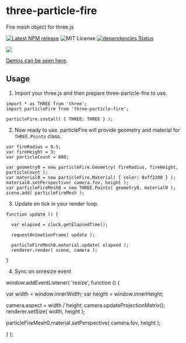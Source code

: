 # three-particle-fire

Fire mesh object for three.js

[![Latest NPM release](https://img.shields.io/npm/v/three-particle-fire.svg)](https://www.npmjs.com/package/three-particle-fire)
![MIT License](https://img.shields.io/npm/l/three-particle-fire.svg)
[![dependencies Status](https://david-dm.org/yomotsu/three-particle-fire/status.svg)](https://david-dm.org/yomotsu/three-particle-fire)

![](https://yomotsu.github.io/three-particle-fire/examples/capture.jpg)

[Demos can be seen here](https://yomotsu.github.io/three-particle-fire/examples/basic.html).

## Usage

1. Import your three.js and then prepare three-particle-fire to use.
```
import * as THREE from 'three';
import particleFire from 'three-particle-fire';

particleFire.install( { THREE: THREE } );
```

2. Now ready to use. particleFire will provide geometry and material for `THREE.Points` class.
```
var fireRadius = 0.5;
var fireHeight = 3;
var particleCount = 800;

var geometry0 = new particleFire.Geometry( fireRadius, fireHeight, particleCount );
var material0 = new particleFire.Material( { color: 0xff2200 } );
material0.setPerspective( camera.fov, height );
var particleFireMesh0 = new THREE.Points( geometry0, material0 );
scene.add( particleFireMesh );
```

3. Update on tick in your render loop.
```
function update () {

  var elapsed = clock.getElapsedTime();

  requestAnimationFrame( update );

  particleFireMesh0.material.update( elapsed );
  renderer.render( scene, camera );

}
```

4. Sync on onresize event

window.addEventListener( 'resize', function () {

  var width  = window.innerWidth;
  var height = window.innerHeight;

  camera.aspect = width / height;
  camera.updateProjectionMatrix();
  renderer.setSize( width, height );

  particleFireMesh0.material.setPerspective( camera.fov, height );

} );
